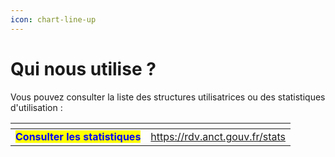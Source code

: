 ```yaml
---
icon: chart-line-up
---
```


# Qui nous utilise ?

Vous pouvez consulter la liste des structures utilisatrices ou des statistiques d'utilisation :&#x20;

<table data-view="cards"><thead><tr><th></th><th data-hidden data-card-target data-type="content-ref"></th></tr></thead><tbody><tr><td><mark style="color:blue;"><strong>Consulter les statistiques</strong></mark></td><td><a href="https://rdv.anct.gouv.fr/stats">https://rdv.anct.gouv.fr/stats</a></td></tr></tbody></table>



